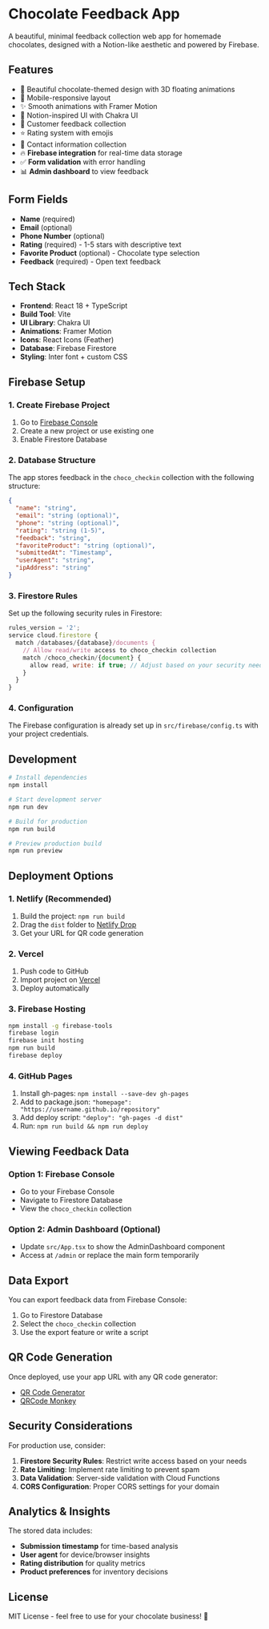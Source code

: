 # Chocolate Feedback App

A beautiful, minimal feedback collection web app for homemade chocolates, designed with a Notion-like aesthetic and powered by Firebase.

## Features

- 🍫 Beautiful chocolate-themed design with 3D floating animations
- 📱 Mobile-responsive layout
- ✨ Smooth animations with Framer Motion
- 🎨 Notion-inspired UI with Chakra UI
- 📝 Customer feedback collection
- ⭐ Rating system with emojis
- 🎯 Contact information collection
- 🔥 **Firebase integration** for real-time data storage
- ✅ **Form validation** with error handling
- 📊 **Admin dashboard** to view feedback

## Form Fields

- **Name** (required)
- **Email** (optional)
- **Phone Number** (optional) 
- **Rating** (required) - 1-5 stars with descriptive text
- **Favorite Product** (optional) - Chocolate type selection
- **Feedback** (required) - Open text feedback

## Tech Stack

- **Frontend**: React 18 + TypeScript
- **Build Tool**: Vite
- **UI Library**: Chakra UI
- **Animations**: Framer Motion
- **Icons**: React Icons (Feather)
- **Database**: Firebase Firestore
- **Styling**: Inter font + custom CSS

## Firebase Setup

### 1. Create Firebase Project
1. Go to [Firebase Console](https://console.firebase.google.com/)
2. Create a new project or use existing one
3. Enable Firestore Database

### 2. Database Structure
The app stores feedback in the `choco_checkin` collection with the following structure:

```json
{
  "name": "string",
  "email": "string (optional)",
  "phone": "string (optional)",
  "rating": "string (1-5)",
  "feedback": "string",
  "favoriteProduct": "string (optional)",
  "submittedAt": "Timestamp",
  "userAgent": "string",
  "ipAddress": "string"
}
```

### 3. Firestore Rules
Set up the following security rules in Firestore:

```javascript
rules_version = '2';
service cloud.firestore {
  match /databases/{database}/documents {
    // Allow read/write access to choco_checkin collection
    match /choco_checkin/{document} {
      allow read, write: if true; // Adjust based on your security needs
    }
  }
}
```

### 4. Configuration
The Firebase configuration is already set up in `src/firebase/config.ts` with your project credentials.

## Development

```bash
# Install dependencies
npm install

# Start development server
npm run dev

# Build for production
npm run build

# Preview production build
npm run preview
```

## Deployment Options

### 1. Netlify (Recommended)
1. Build the project: `npm run build`
2. Drag the `dist` folder to [Netlify Drop](https://app.netlify.com/drop)
3. Get your URL for QR code generation

### 2. Vercel
1. Push code to GitHub
2. Import project on [Vercel](https://vercel.com)
3. Deploy automatically

### 3. Firebase Hosting
```bash
npm install -g firebase-tools
firebase login
firebase init hosting
npm run build
firebase deploy
```

### 4. GitHub Pages
1. Install gh-pages: `npm install --save-dev gh-pages`
2. Add to package.json: `"homepage": "https://username.github.io/repository"`
3. Add deploy script: `"deploy": "gh-pages -d dist"`
4. Run: `npm run build && npm run deploy`

## Viewing Feedback Data

### Option 1: Firebase Console
- Go to your Firebase Console
- Navigate to Firestore Database
- View the `choco_checkin` collection

### Option 2: Admin Dashboard (Optional)
- Update `src/App.tsx` to show the AdminDashboard component
- Access at `/admin` or replace the main form temporarily

## Data Export

You can export feedback data from Firebase Console:
1. Go to Firestore Database
2. Select the `choco_checkin` collection
3. Use the export feature or write a script

## QR Code Generation

Once deployed, use your app URL with any QR code generator:
- [QR Code Generator](https://www.qr-code-generator.com/)
- [QRCode Monkey](https://www.qrcode-monkey.com/)

## Security Considerations

For production use, consider:
1. **Firestore Security Rules**: Restrict write access based on your needs
2. **Rate Limiting**: Implement rate limiting to prevent spam
3. **Data Validation**: Server-side validation with Cloud Functions
4. **CORS Configuration**: Proper CORS settings for your domain

## Analytics & Insights

The stored data includes:
- **Submission timestamp** for time-based analysis
- **User agent** for device/browser insights
- **Rating distribution** for quality metrics
- **Product preferences** for inventory decisions

## License

MIT License - feel free to use for your chocolate business! 🍫
